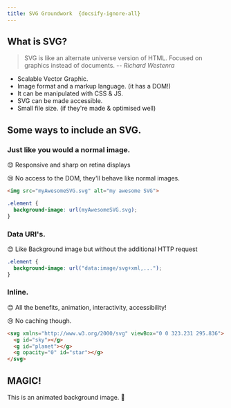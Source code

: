 ```yaml
---
title: SVG Groundwork  {docsify-ignore-all}
---
```


## What is SVG?

> SVG is like an alternate universe version of HTML. Focused on graphics instead of documents.
> -- <cite>Richard Westenra</cite>

- Scalable Vector Graphic.
- Image format and a markup language. (it has a DOM!)
- It can be manipulated with CSS & JS.
- SVG can be made accessible.
- Small file size. (if they're made & optimised well)

## Some ways to include an SVG.

### Just like you would a normal image.

😊 Responsive and sharp on retina displays

😢 No access to the DOM, they'll behave like normal images.

```HTML
<img src="myAwesomeSVG.svg" alt="my awesome SVG">
```

```css
.element {
  background-image: url(myAwesomeSVG.svg);
}
```

### Data URI's.

😊 Like Background image but without the additional HTTP request

```css
.element {
  background-image: url("data:image/svg+xml,...");
}
```

### Inline.

😊 All the benefits, animation, interactivity, accessibility!

😢 No caching though.

```HTML
<svg xmlns="http://www.w3.org/2000/svg" viewBox="0 0 323.231 295.836">
  <g id="sky"></g>
  <g id="planet"></g>
  <g opacity="0" id="star"></g>
</svg>
```

## MAGIC!

This is an animated background image. 🤯

<div class="magic"></div>